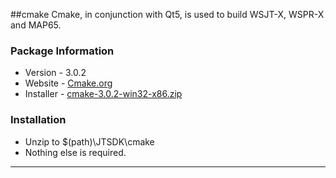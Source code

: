 ##cmake
Cmake, in conjunction with Qt5, is used to build WSJT-X, WSPR-X and MAP65.

### Package Information
* Version - 3.0.2
* Website - [Cmake.org](http://www.cmake.org/) 
* Installer - [cmake-3.0.2-win32-x86.zip](http://www.cmake.org/files/v3.0/cmake-3.0.2-win32-x86.zip)

### Installation
* Unzip to $(path)\JTSDK\cmake
* Nothing else is required.

---